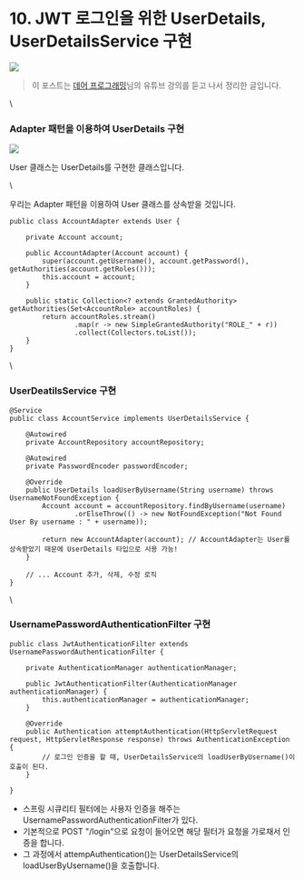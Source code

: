 # 10. JWT 로그인을 위한 UserDetails, UserDetailsService 구현



![](https://blog.kakaocdn.net/dn/MMWGY/btrjEVeAOyc/Pw3ImN8xe3k4Am27arvKzK/img.png)

> 이 포스트는 [데어 프로그래밍](https://www.youtube.com/channel/UCVrhnbfe78ODeQglXtT1Elw)님의 유튜브 강의를 듣고 나서 정리한 글입니다.

\


### Adapter 패턴을 이용하여 UserDetails 구현

![](https://blog.kakaocdn.net/dn/YIpZK/btrjAezWCq7/XRf8WsfNQYA1Kvarx9pUn1/img.png)

User 클래스는 UserDetails를 구현한 클래스입니다.

\


우리는 Adapter 패턴을 이용하여 User 클래스를 상속받을 것입니다.

```
public class AccountAdapter extends User {

    private Account account;

    public AccountAdapter(Account account) {
        super(account.getUsername(), account.getPassword(), getAuthorities(account.getRoles()));
        this.account = account;
    }

    public static Collection<? extends GrantedAuthority> getAuthorities(Set<AccountRole> accountRoles) {
        return accountRoles.stream()
                .map(r -> new SimpleGrantedAuthority("ROLE_" + r))
                .collect(Collectors.toList());
    }
}
```

\


### UserDeatilsService 구현

```
@Service
public class AccountService implements UserDetailsService {

    @Autowired
    private AccountRepository accountRepository;

    @Autowired
    private PasswordEncoder passwordEncoder;

    @Override
    public UserDetails loadUserByUsername(String username) throws UsernameNotFoundException {
        Account account = accountRepository.findByUsername(username)
                .orElseThrow(() -> new NotFoundException("Not Found User By username : " + username));

        return new AccountAdapter(account);	// AccountAdapter는 User를 상속받았기 때문에 UserDetails 타입으로 사용 가능!
    }

	// ... Account 추가, 삭제, 수정 로직
}
```

\


### UsernamePasswordAuthenticationFilter 구현

```
public class JwtAuthenticationFilter extends UsernamePasswordAuthenticationFilter {

    private AuthenticationManager authenticationManager;

    public JwtAuthenticationFilter(AuthenticationManager authenticationManager) {
        this.authenticationManager = authenticationManager;
    }

    @Override
    public Authentication attemptAuthentication(HttpServletRequest request, HttpServletResponse response) throws AuthenticationException {
        // 로그인 인증을 할 때, UserDetailsService의 loadUserByUsername()이 호출이 된다.
    }

}
```

* 스프링 시큐리티 필터에는 사용자 인증을 해주는 UsernamePasswordAuthenticationFilter가 있다.
* 기본적으로 POST "/login"으로 요청이 들어오면 해당 필터가 요청을 가로채서 인증을 합니다.
* 그 과정에서 attempAuthentication()는 UserDetailsService의 loadUserByUsername()을 호출합니다.
